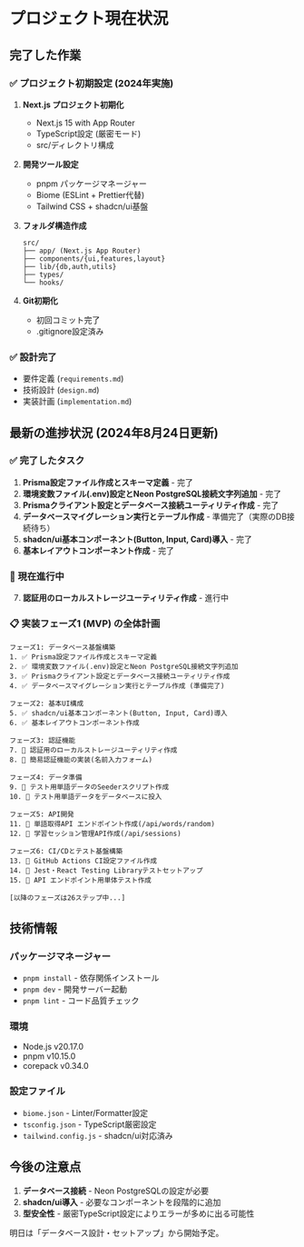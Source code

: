 # プロジェクト現在状況

## 完了した作業

### ✅ プロジェクト初期設定 (2024年実施)
1. **Next.js プロジェクト初期化**
   - Next.js 15 with App Router
   - TypeScript設定 (厳密モード)
   - src/ディレクトリ構成

2. **開発ツール設定**
   - pnpm パッケージマネージャー
   - Biome (ESLint + Prettier代替)
   - Tailwind CSS + shadcn/ui基盤

3. **フォルダ構造作成**
   ```
   src/
   ├── app/ (Next.js App Router)
   ├── components/{ui,features,layout}
   ├── lib/{db,auth,utils}
   ├── types/
   └── hooks/
   ```

4. **Git初期化**
   - 初回コミット完了
   - .gitignore設定済み

### ✅ 設計完了
- 要件定義 (`requirements.md`)
- 技術設計 (`design.md`)
- 実装計画 (`implementation.md`)

## 最新の進捗状況 (2024年8月24日更新)

### ✅ 完了したタスク
1. **Prisma設定ファイル作成とスキーマ定義** - 完了
2. **環境変数ファイル(.env)設定とNeon PostgreSQL接続文字列追加** - 完了
3. **Prismaクライアント設定とデータベース接続ユーティリティ作成** - 完了
4. **データベースマイグレーション実行とテーブル作成** - 準備完了（実際のDB接続待ち）
5. **shadcn/ui基本コンポーネント(Button, Input, Card)導入** - 完了
6. **基本レイアウトコンポーネント作成** - 完了

### 🚧 現在進行中
7. **認証用のローカルストレージユーティリティ作成** - 進行中

### 📋 実装フェーズ1 (MVP) の全体計画
```
フェーズ1: データベース基盤構築
1. ✅ Prisma設定ファイル作成とスキーマ定義
2. ✅ 環境変数ファイル(.env)設定とNeon PostgreSQL接続文字列追加
3. ✅ Prismaクライアント設定とデータベース接続ユーティリティ作成
4. ✅ データベースマイグレーション実行とテーブル作成 (準備完了)

フェーズ2: 基本UI構成
5. ✅ shadcn/ui基本コンポーネント(Button, Input, Card)導入
6. ✅ 基本レイアウトコンポーネント作成

フェーズ3: 認証機能
7. 🚧 認証用のローカルストレージユーティリティ作成
8. 🔲 簡易認証機能の実装(名前入力フォーム)

フェーズ4: データ準備
9. 🔲 テスト用単語データのSeederスクリプト作成
10. 🔲 テスト用単語データをデータベースに投入

フェーズ5: API開発
11. 🔲 単語取得API エンドポイント作成(/api/words/random)
12. 🔲 学習セッション管理API作成(/api/sessions)

フェーズ6: CI/CDとテスト基盤構築
13. 🔲 GitHub Actions CI設定ファイル作成
14. 🔲 Jest・React Testing Libraryテストセットアップ
15. 🔲 API エンドポイント用単体テスト作成

[以降のフェーズは26ステップ中...]
```

## 技術情報

### パッケージマネージャー
- `pnpm install` - 依存関係インストール
- `pnpm dev` - 開発サーバー起動
- `pnpm lint` - コード品質チェック

### 環境
- Node.js v20.17.0
- pnpm v10.15.0
- corepack v0.34.0

### 設定ファイル
- `biome.json` - Linter/Formatter設定
- `tsconfig.json` - TypeScript厳密設定
- `tailwind.config.js` - shadcn/ui対応済み

## 今後の注意点

1. **データベース接続** - Neon PostgreSQLの設定が必要
2. **shadcn/ui導入** - 必要なコンポーネントを段階的に追加
3. **型安全性** - 厳密TypeScript設定によりエラーが多めに出る可能性

明日は「データベース設計・セットアップ」から開始予定。